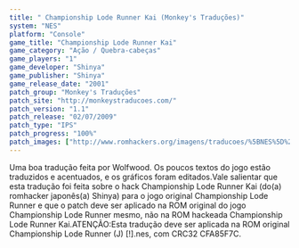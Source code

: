 ```yaml
---
title: " Championship Lode Runner Kai (Monkey's Traduções)"
system: "NES"
platform: "Console"
game_title: "Championship Lode Runner Kai"
game_category: "Ação / Quebra-cabeças"
game_players: "1"
game_developer: "Shinya"
game_publisher: "Shinya"
game_release_date: "2001"
patch_group: "Monkey's Traduções"
patch_site: "http://monkeystraducoes.com/"
patch_version: "1.1"
patch_release: "02/07/2009"
patch_type: "IPS"
patch_progress: "100%"
patch_images: ["http://www.romhackers.org/imagens/traducoes/%5BNES%5D%20Championship%20Lode%20Runner%20Kai%20-%20Monkey's%20Tradu%C3%A7%C3%B5es%20-%201.png","http://www.romhackers.org/imagens/traducoes/%5BNES%5D%20Championship%20Lode%20Runner%20Kai%20-%20Monkey's%20Tradu%C3%A7%C3%B5es%20-%202.png","http://www.romhackers.org/imagens/traducoes/%5BNES%5D%20Championship%20Lode%20Runner%20Kai%20-%20Monkey's%20Tradu%C3%A7%C3%B5es%20-%203.png"]
---
```

Uma boa tradução feita por Wolfwood. Os poucos textos do jogo estão traduzidos e acentuados, e os gráficos foram editados.Vale salientar que esta tradução foi feita sobre o hack Championship Lode Runner Kai (do(a) romhacker japonês(a) Shinya) para o jogo original Championship Lode Runner e que o patch deve ser aplicado na ROM original do jogo Championship Lode Runner mesmo, não na ROM hackeada Championship Lode Runner Kai.ATENÇÃO:Esta tradução deve ser aplicada na ROM original Championship Lode Runner (J) [!].nes, com CRC32 CFA85F7C.